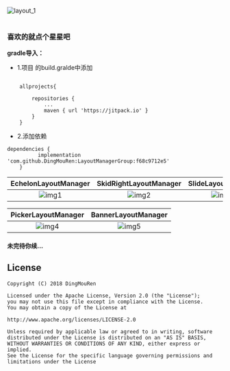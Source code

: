 ![layout_1](https://github.com/DingMouRen/LayoutManagerGroup/raw/master/picture/img_header.png)<br><br>
### 喜欢的就点个星星吧
**gradle导入：**

* 1.项目 的build.gralde中添加

```

	allprojects{

		repositories {
			...
			maven { url 'https://jitpack.io' }
		}
	}

```
* 2.添加依赖
```
dependencies {
	      implementation 'com.github.DingMouRen:LayoutManagerGroup:f68c9712e5'
	}
```
| EchelonLayoutManager | SkidRightLayoutManager | SlideLayoutManager |
| :----: | :---:| :---:|
|![img1](https://github.com/DingMouRen/LayoutManagerGroup/raw/master/picture/img1.gif) |  ![img2](https://github.com/DingMouRen/LayoutManagerGroup/raw/master/picture/img2.gif)| ![img3](https://github.com/DingMouRen/LayoutManagerGroup/raw/master/picture/img3.gif)|

| PickerLayoutManager | BannerLayoutManager |
| :---:| :---:|
|  ![img4](https://github.com/DingMouRen/LayoutManagerGroup/raw/master/picture/img4.gif)|![img5](https://github.com/DingMouRen/LayoutManagerGroup/raw/master/picture/img5.gif)|

#### 未完待你续...

## License
```
Copyright (C) 2018 DingMouRen

Licensed under the Apache License, Version 2.0 (the "License");
you may not use this file except in compliance with the License.
You may obtain a copy of the License at

http://www.apache.org/licenses/LICENSE-2.0

Unless required by applicable law or agreed to in writing, software
distributed under the License is distributed on an "AS IS" BASIS,
WITHOUT WARRANTIES OR CONDITIONS OF ANY KIND, either express or implied.
See the License for the specific language governing permissions and
limitations under the License
```

